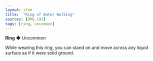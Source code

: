 ```yaml
---
layout: item
title:  "Ring of Water Walking"
sources: [DMG.193]
tags: [ring, uncommon]
---
```


**Ring** ◆ *Uncommon*

While wearing this ring, you can stand on and move across any liquid surface as if it were solid ground.
